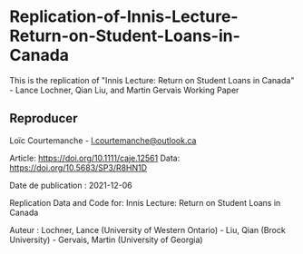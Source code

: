 # Replication-of-Innis-Lecture-Return-on-Student-Loans-in-Canada
This is the replication of "Innis Lecture: Return on Student Loans in Canada" - Lance Lochner, Qian Liu, and Martin Gervais Working Paper

## Reproducer
Loïc Courtemanche - l.courtemanche@outlook.ca

Article: https://doi.org/10.1111/caje.12561
Data: https://doi.org/10.5683/SP3/R8HN1D


Date de publication :	2021-12-06

Replication Data and Code for: Innis Lecture: Return on Student Loans in Canada

Auteur :	Lochner, Lance (University of Western Ontario) - Liu, Qian (Brock University) - Gervais, Martin (University of Georgia)
